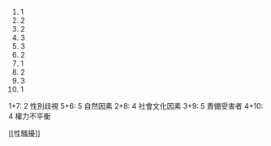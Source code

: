 1. 1
2. 2
3. 2
4. 3
5. 3
6. 2
7. 1
8. 2
9. 3
10. 1

1+7: 2 性別歧視
5+6: 5 自然因素
2+8: 4 社會文化因素
3+9: 5 責備受害者
4+10: 4 權力不平衡

[[性騷擾]]
